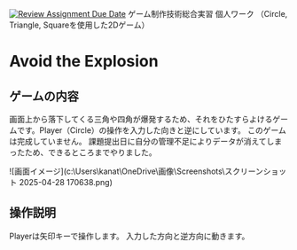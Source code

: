 [![Review Assignment Due Date](https://classroom.github.com/assets/deadline-readme-button-22041afd0340ce965d47ae6ef1cefeee28c7c493a6346c4f15d667ab976d596c.svg)](https://classroom.github.com/a/l0taWXbI)
ゲーム制作技術総合実習 個人ワーク
（Circle, Triangle, Squareを使用した2Dゲーム）

# Avoid the Explosion

## ゲームの内容
画面上から落下してくる三角や四角が爆発するため、それをひたすらよけるゲームです。Player（Circle）の操作を入力した向きと逆にしています。
このゲームは完成していません。
課題提出日に自分の管理不足によりデータが消えてしまったため、できるところまでやりました。

![画面イメージ](c:\Users\kanat\OneDrive\画像\Screenshots\スクリーンショット 2025-04-28 170638.png)

## 操作説明
Playerは矢印キーで操作します。
入力した方向と逆方向に動きます。
